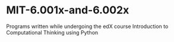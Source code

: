 # MIT-6.001x-and-6.002x
Programs written while undergoing the edX course Introduction to Computational Thinking using Python
